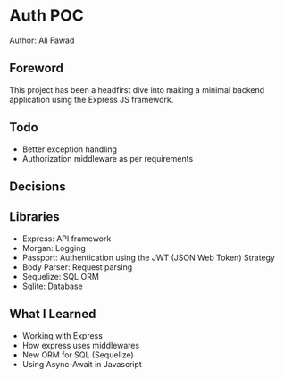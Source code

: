 # Auth POC

Author: Ali Fawad

## Foreword

This project has been a headfirst dive into making a minimal backend application using the Express JS framework.

## Todo

- Better exception handling
- Authorization middleware as per requirements

## Decisions

## Libraries

- Express: API framework
- Morgan: Logging
- Passport: Authentication using the JWT (JSON Web Token) Strategy
- Body Parser: Request parsing
- Sequelize: SQL ORM
- Sqlite: Database

## What I Learned

- Working with Express
- How express uses middlewares
- New ORM for SQL (Sequelize)
- Using Async-Await in Javascript